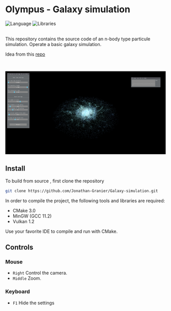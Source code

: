 # Olympus - Galaxy simulation

![Language](https://img.shields.io/badge/Language-C%2B%2B-0052cf)
![Libraries](https://img.shields.io/badge/Libraries-Vulkan_-00cf2c)


<br/>
This repository contains the source code of an n-body type particule simulation. Operate a basic galaxy simulation.

Idea from this [repo](https://github.com/angeluriot/Galaxy_simulation)

<br/>

<p align="center">
	<img src="images/Galaxy.png" width="700">
</p>


## Install

To build from source , first clone the repository
```bash
git clone https://github.com/Jonathan-Granier/Galaxy-simulation.git
```
In order to compile the project, the following tools and libraries are required:
* CMake 3.0
* MinGW (GCC 11.2)
* Vulkan 1.2

Use your favorite IDE to compile and run with CMake. 

## Controls
### Mouse
* `Right`   Control the camera.
* `Middle`  Zoom.

### Keyboard
* `F1` Hide the settings 

